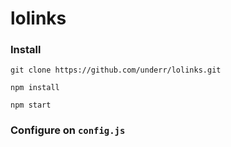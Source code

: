 # lolinks

### Install

`git clone https://github.com/underr/lolinks.git`

`npm install`

`npm start`

### Configure on `config.js`
